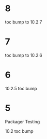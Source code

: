 # 8

toc bump to 10.2.7

# 7

toc bump to 10.2.6

# 6

10.2.5 toc bump

# 5

Packager Testing

10.2 toc bump